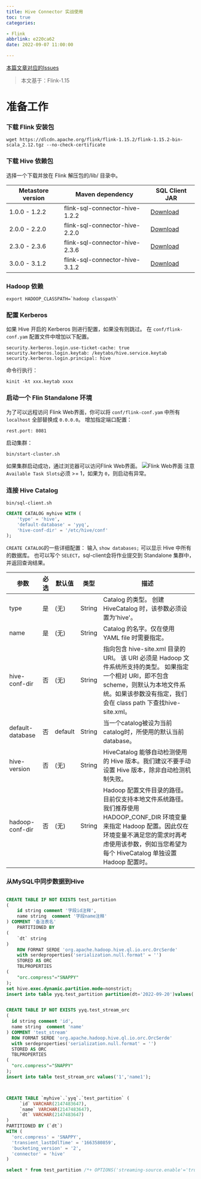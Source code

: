 ```yaml
---
title: Hive Connector 实战使用
toc: true
categories:

- Flink
abbrlink: e220ca62
date: 2022-09-07 11:00:00

---
```

[本篇文章对应的Issues](https://github.com/Code-dm/Re-learning-Java/issues/11)
<!-- more -->
> 本文基于：Flink-1.15

# 准备工作

### 下载 Flink 安装包

```shell
wget https://dlcdn.apache.org/flink/flink-1.15.2/flink-1.15.2-bin-scala_2.12.tgz --no-check-certificate
```

### 下载 Hive 依赖包

选择一个下载并放在 Flink 解压包的/lib/ 目录中。

| Metastore version | Maven dependency               | SQL Client JAR                                                                                                                                              |
|-------------------|--------------------------------|-------------------------------------------------------------------------------------------------------------------------------------------------------------|
| 1.0.0 - 1.2.2     | flink-sql-connector-hive-1.2.2 | [Download](https://repo.maven.apache.org/maven2/org/apache/flink/flink-sql-connector-hive-1.2.2_2.12/1.15.2/flink-sql-connector-hive-1.2.2_2.12-1.15.2.jar) |
| 2.0.0 - 2.2.0     | flink-sql-connector-hive-2.2.0 | [Download](https://repo.maven.apache.org/maven2/org/apache/flink/flink-sql-connector-hive-2.2.0_2.12/1.15.2/flink-sql-connector-hive-2.2.0_2.12-1.15.2.jar) |
| 2.3.0 - 2.3.6     | flink-sql-connector-hive-2.3.6 | [Download](https://repo.maven.apache.org/maven2/org/apache/flink/flink-sql-connector-hive-2.3.6_2.12/1.15.2/flink-sql-connector-hive-2.3.6_2.12-1.15.2.jar) |
| 3.0.0 - 3.1.2     | flink-sql-connector-hive-3.1.2 | [Download](https://repo.maven.apache.org/maven2/org/apache/flink/flink-sql-connector-hive-3.1.2_2.12/1.15.2/flink-sql-connector-hive-3.1.2_2.12-1.15.2.jar) |

### Hadoop 依赖

```shell
export HADOOP_CLASSPATH=`hadoop classpath`
```

### 配置 Kerberos

如果 Hive 开启的 Kerberos 则进行配置，如果没有则跳过。
在 `conf/flink-conf.yam` 配置文件中增加以下配置。

```
security.kerberos.login.use-ticket-cache: true
security.kerberos.login.keytab: /keytabs/hive.service.keytab
security.kerberos.login.principal: hive
```

命令行执行：

```shell
kinit -kt xxx.keytab xxxx
```

### 启动一个 Flin Standalone 环境

为了可以远程访问 Flink Web界面，你可以将 `conf/flink-conf.yam` 中所有 `localhost` 全部替换成 `0.0.0.0`。
增加指定端口配置：

```
rest.port: 8081
```

启动集群：

```shell
bin/start-cluster.sh
```

如果集群启动成功，通过浏览器可以访问Flink Web界面。
![Flink Web界面](https://codedm.oss-cn-hangzhou.aliyuncs.com/images/20220907/f5815234be584c95a22b20cd288e5841.png?x-oss-process=style/codedm)
注意`Available Task Slots`必须 >= 1，如果为 `0`，则启动有异常。

### 连接 Hive Catalog

```shell
bin/sql-client.sh
```

```sql
CREATE CATALOG myhive WITH (
    'type' = 'hive',
    'default-database' = 'yyq',
    'hive-conf-dir' = '/etc/hive/conf'
);
```

`CREATE CATALOG`的一些详细配置：
输入 `show databases;` 可以显示 Hive 中所有的数据库。
也可以写个 `SELECT`，sql-client会将作业提交到 Standalone 集群中，并返回查询结果。

| 参数               | 必选  | 默认值     | 类型     | 描述                                                                                                                                       |
|------------------|-----|---------|--------|------------------------------------------------------------------------------------------------------------------------------------------|
| type             | 是   | (无)     | String | Catalog 的类型。 创建 HiveCatalog 时，该参数必须设置为'hive'。                                                                                            |
| name             | 是   | (无)     | String | Catalog 的名字。仅在使用 YAML file 时需要指定。                                                                                                        |
| hive-conf-dir    | 否   | (无)     | String | 指向包含 hive-site.xml 目录的 URI。 该 URI 必须是 Hadoop 文件系统所支持的类型。 如果指定一个相对 URI，即不包含 scheme，则默认为本地文件系统。如果该参数没有指定，我们会在 class path 下查找hive-site.xml。 |
| default-database | 否   | default | String | 当一个catalog被设为当前catalog时，所使用的默认当前database。                                                                                                |
| hive-version     | 否   | (无)     | String | HiveCatalog 能够自动检测使用的 Hive 版本。我们建议不要手动设置 Hive 版本，除非自动检测机制失败。                                                                             |
| hadoop-conf-dir  | 否   | (无)     | String | Hadoop 配置文件目录的路径。目前仅支持本地文件系统路径。我们推荐使用 HADOOP_CONF_DIR 环境变量来指定 Hadoop 配置。因此仅在环境变量不满足您的需求时再考虑使用该参数，例如当您希望为每个 HiveCatalog 单独设置 Hadoop 配置时。  |

### 从MySQL中同步数据到Hive

```sql

CREATE TABLE IF NOT EXISTS test_partition
(
    id string comment '字段id注释',
    name string  comment '字段name注释'
) COMMENT '备注表名'
    PARTITIONED BY
(
    `dt` string
)
    ROW FORMAT SERDE 'org.apache.hadoop.hive.ql.io.orc.OrcSerde'
    with serdeproperties('serialization.null.format' = '')
    STORED AS ORC
    TBLPROPERTIES
(
    "orc.compress"="SNAPPY"
);
set hive.exec.dynamic.partition.mode=nonstrict;
insert into table yyq.test_partition partition(dt='2022-09-20')values('4','test_partition');


CREATE TABLE IF NOT EXISTS yyq.test_stream_orc
(
  id string comment 'id',
  name string  comment 'name'
) COMMENT 'test_stream'
  ROW FORMAT SERDE 'org.apache.hadoop.hive.ql.io.orc.OrcSerde'
  with serdeproperties('serialization.null.format' = '')
  STORED AS ORC
  TBLPROPERTIES
(
  "orc.compress"="SNAPPY"
);
insert into table test_stream_orc values('1','name1');



CREATE TABLE `myhive`.`yyq`.`test_partition` (
     `id` VARCHAR(2147483647),
     `name` VARCHAR(2147483647),
     `dt` VARCHAR(2147483647)
) 
PARTITIONED BY (`dt`)
WITH (
  'orc.compress' = 'SNAPPY',
  'transient_lastDdlTime' = '1663580859',
  'bucketing_version' = '2',
  'connector' = 'hive'
)

select * from test_partition /*+ OPTIONS('streaming-source.enable'='true','streaming-source.monitor-interval'='10s') */;
```